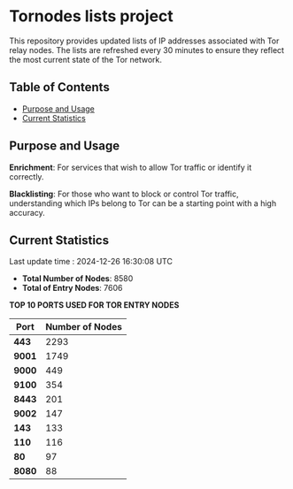 # Tornodes lists project

This repository provides updated lists of IP addresses associated with Tor relay nodes. The lists are refreshed every 30 minutes to ensure they reflect the most current state of the Tor network.

## Table of Contents

- [Purpose and Usage](#purpose-and-usage)
- [Current Statistics](#current-statistics)


## Purpose and Usage

**Enrichment**: For services that wish to allow Tor traffic or identify it correctly.

**Blacklisting**: For those who want to block or control Tor traffic, understanding which IPs belong to Tor can be a starting point with a high accuracy.

## Current Statistics

Last update time : 2024-12-26 16:30:08 UTC

- **Total Number of Nodes**: 8580
- **Total of Entry Nodes**: 7606

**TOP 10 PORTS USED FOR TOR ENTRY NODES**

| **Port** | **Number of Nodes** |
|------|-----------------|
| **443**   | 2293  |
| **9001**   | 1749  |
| **9000**   | 449  |
| **9100**   | 354  |
| **8443**   | 201  |
| **9002**   | 147  |
| **143**   | 133  |
| **110**   | 116  |
| **80**   | 97  |
| **8080**   | 88  |

